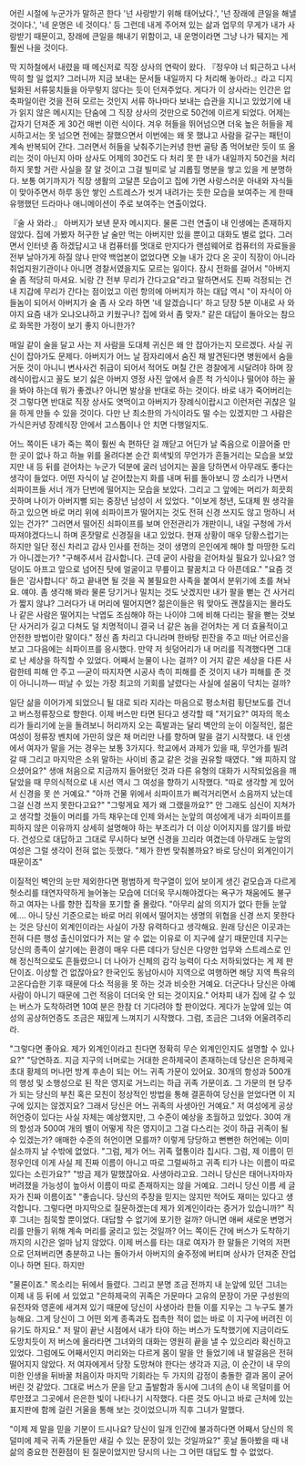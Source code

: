 어린 시절에 누군가가 말하곤 한다 '넌 사랑받기 위해 태어났다.', '넌 장래에 큰일을 해낼 것이다.', '네 운명은 네 것이다.' 등 그런데 내게 주어져 있는 삶과 업무의 무게가 내가 사랑받기 때문이고, 장래에 큰일을 해내기 위함이고, 내 운명이라면 그냥 나가 뒈지는 게 훨씬 나을 것이다.

막 지하철에서 내렸을 때 메신저로 직장 상사의 연락이 왔다. 『정우야 너 퇴근하고 나서 딱히 할 일 없지? 그러니까 지금 보내는 문서들 내일까지 다 처리해 놓아라.』라고 디지털화된 서류뭉치들을 아무렇지 않다는 듯이 던져주었다. 게다가 이 상사라는 인간은 압축파일이란 것을 전혀 모르는 것인지 서류 하나마다 보내는 습관을 지니고 있었기에 내가 읽지 않은 메시지는 단숨에 그 직장 상사의 것만으로 50건에 이르게 되었다.
어제는 갑자기 던져준 게 30건 매번 이런 식이다. 겨우 허들을 뛰어넘으면 더욱 높은 허들을 제시하고서는 못 넘으면 전에는 잘했으면서 이번에는 왜 못 했냐고 사람을 갈구는 패턴이 계속 반복되어 간다. 그러면서 허들을 낮춰주기는커녕 한번 골탕 좀 먹어보란 듯이 또 올리는 것이 아닌지 아마 상사도 어제의 30건도 다 처리 못 한 내가 내일까지 50건을 처리하지 못할 거란 사실을 잘 알 것이고 그걸 빌미로 날 괴롭힐 명분을 쌓고 있을 게 분명하다.
보통 여기까지가 직장 생활의 고달픈 모습이고 집에 가면 사랑스러운 아내와 자식들이 맞아주면서 하루 동안 쌓인 스트레스가 씻겨 내려가는 듯한 모습을 보여주는 게 한때 유행했던 드라마나 애니메이션이 주로 보여주는 연출이었다.

『술 사 와라.』 아버지가 보낸 문자 메시지다.
물론 그런 연출이 내 인생에는 존재하지 않았다. 집에 가봤자 허구한 날 술만 먹는 아버지만 있을 뿐이고 대화도 별로 없다. 그러면서 인터넷 좀 하겠답시고 내 컴퓨터를 멋대로 만지다가 랜섬웨어로 컴퓨터의 자료들을 전부 날아가게 하질 않나 만약 백업본이 없었다면 오늘 내가 갔다 온 곳이 직장이 아니라 취업지원기관이나 아니면 경찰서였을지도 모르는 일이다. 잠시 전화를 걸어서 "아버지 술 좀 적당히 마셔요. 뇌랑 간 전부 무리가 간다고요"라고 말하면서도 진짜 걱정되는 건 내 지갑에 무리가 간다는 점이었고
이런 항의에 아버지가 하는 대답 역시 "이 자식이 아들놈이 되어서 아버지가 술 좀 사 오라 하면 '네 알겠습니다' 하고 당장 5분 이내로 사 와야지 요즘 내가 오냐오냐하고 키웠구나? 집에 와서 좀 맞자." 같은 대답이 돌아오는 참으로 화목한 가정이 보기 좋지 아니한가?

매일 같이 술을 달고 사는 저 사람을 도대체 귀신은 왜 안 잡아가는지 모르겠다. 사실 귀신이 잡아가도 문제다. 아버지가 어느 날 잠자리에서 숨진 채 발견된다면 병원에서 숨을 거둔 것이 아니니 변사사건 취급이 되어서 적어도 며칠 간은 경찰에게 시달려야 하며 장례식이랍시고 꼴도 보기 싫은 아버지 영정 사진 앞에서 슬픈 척 가식이나 떨어야 하는 꼴을 봐야 하는데 뭐가 좋겠나? 아니면 발상을 반대로 하는 것이다. 바로 내가 죽어버리는 것 그렇다면 반대로 직장 상사도 엿먹이고 아버지가 장례식이랍시고 이런저런 귀찮은 일을 하게 만들 수 있을 것이다. 다만 난 최소한의 가식이라도 떨 수는 있겠지만 그 사람은 가식은커녕 장례식장 안에서 고스톱이나 안 치면 다행일지도.

어느 쪽이든 내가 죽는 쪽이 훨씬 속 편하단 걸 깨닫고 어딘가 날 죽음으로 이끌어줄 만한 곳이 없나 하고 하늘 위를 올려다본 순간 회색빛의 무언가가 흔들거리는 모습을 보았지만 내 등 뒤를 걷어차는 누군가 덕분에 굴러 넘어지는 꼴을 당하면서 아무래도 좋다는 생각이 들었다.
어떤 자식이 날 걷어찼는지 화를 내며 뒤를 돌아보니 깡 소리가 나면서 쇠파이프들 서너 개가 단번에 떨어지는 모습을 보았다.
그리고 그 앞에는 머리가 희끗희끗하며 나이가 아버지뻘 되는 중장년 남성이 서 있었다.
"이보게 청년, 도대체 뭔 생각을 하고 있으면 바로 머리 위에 쇠파이프가 떨어지는 것도 전혀 신경 쓰지도 않고 멍하니 서 있는 건가?"
그러면서 떨어진 쇠파이프를 보며 안전관리가 개판이니, 내일 구청에 가서 따져야겠다느니 하며 혼잣말로 신경질을 내고 있었다. 현재 상황이 매우 당황스럽기는 하지만 일단 정신 차리고 감사 인사를 전하는 것이 생명의 은인에게 해야 할 마땅한 도리가 아니겠는가?
"구해주셔서 감사합니다. 근데 굳이 사람을 걷어차실 필요가 있나요? 엉덩이도 아프고 앞으로 넘어진 탓에 얼굴이고 무릎이고 팔꿈치고 다 아픈데요."
"요즘 것들은 '감사합니다' 하고 끝내면 될 것을 꼭 불필요한 사족을 붙여서 분위기에 초를 쳐놔요. 얘야. 좀 생각해 봐라 물론 당기거나 밀치는 것도 낫겠지만 내가 팔을 뻗는 건 사거리가 짧지 않냐? 그러다가 내 머리에 떨어지면? 젊은이들은 뭐 맞아도 괜찮을지는 몰라도 나 같은 사람은 떨어지는 낙엽도 조심해야 하는 나이야 그에 비해 다리는 팔을 뻗는 것보단 사거리가 길고 다쳐도 덜 치명적이니 결국 너 같은 놈을 걷어차는 게 더 효율적이고 안전한 방법이란 말이다."
정신 좀 차리고 다니라며 한바탕 핀잔을 주고 떠난 어르신을 보고 그다음에는 쇠파이프를 응시했다. 만약 저 쇳덩어리가 내 머리를 직격했다면 그대로 난 세상을 하직할 수 있었다. 어째서 눈물이 나는 걸까? 이 거지 같은 세상을 다른 사람한테 피해 안 주고 ―굳이 따지자면 시공사 측이 피해를 준 것이지 내가 피해를 준 것이 아니니까― 떠날 수 있는 가장 최고의 기회를 날렸다는 사실에 설움이 닥치는 걸까?

일단 삶을 이어가게 되었으니 될 대로 되라 지라는 마음으로 평소처럼 횡단보도를 건너고 버스정류장으로 향한다. 이제 버스만 타면 된다고 생각할 때
"저기요?"
여자의 목소리가 들리기에 눈을 돌려보니 허리까지 오는 흑발과는 달리 벽안의 눈이 이질적인, 젊은 여성이 정류장 벤치에 가만히 앉은 채 머리만 나를 향하며 말을 걸기 시작했다. 내 인생에서 여자가 말을 거는 경우는 보통 3가지다. 학교에서 과제가 있을 때, 무언가를 빌려 갈 때 그리고 마지막은 소위 말하는 사이비 종교 같은 것을 권유할 때였다.
"왜 피하지 않으셨어요?"
생애 처음으로 지금까지 들어왔던 것과 다른 유형의 대화가 시작되었음을 깨달았을 때 무의식적으로 내 시선 역시 그 여성을 향하기 시작했다.
"따로 생각할 게 있어서 신경을 못 쓴 거예요."
"아까 건물 위에서 쇠파이프가 삐걱거리면서 소음까지 났는데 그걸 신경 쓰지 못한다고요?"
"그렇게요 제가 왜 그랬을까요?"
안 그래도 심신이 지쳐가고 생각할 것들이 머리를 가득 채우는데 인제 와서는 눈앞의 여성에게 내가 쇠파이프를 피하지 않은 이유까지 상세히 설명해야 하는 부조리가 더 이상 이어지지를 않기를 바랐다. 건성으로 대답하고 그대로 무시하다 보면 신경을 끄리라 여겼는데 아무래도 눈앞의 여성은 그럴 생각이 전혀 없는 듯했다.
"제가 한번 맞춰볼까요? 바로 당신이 외계인이기 때문이죠"

이질적인 벽안의 눈만 제외한다면 평범하게 학구열이 있어 보이게 생긴 겉모습과 다르게 헛소리를 태연자약하게 늘어놓는 모습에 더더욱 무시해야겠다는 욕구가 채움에도 불구하고 여자는 나를 향한 집착을 포기할 줄 몰랐다.
"아무리 삶의 의지가 없다 한들 눈앞에…. 아니 당신 기준으로는 바로 머리 위에서 떨어지는 생명의 위협을 신경 쓰지 못한다는 것은 당신이 외계인이라는 사실이 가장 유력하다고 생각해요. 원래 당신은 이곳과는 전혀 다른 행성 출신이었다가 저는 알 수 없는 이유로 이 지구에 살기 때문인데 지구는 당신의 종족이 살기에는 환경이 매우 다른 데다가 당신은 다양한 업무와 스트레스로 인해 정신적으로도 흔들렸으니 더 나아가 신체의 감각 능력이 다소 저하되었다는 게 제 판단이죠. 이상할 건 없잖아요? 한국인도 동남아시아 지역으로 여행하면 해당 지역 특유의 고온다습한 기후 때문에 다소 적응을 못 하는 것과 비슷한 거예요. 더군다나 당신은 아예 사람이 아니기 때문에 그런 적응이 더더욱 안 되는 것이지요."
어차피 내가 집에 갈 수 있는 버스가 도착하려면 10여 분은 한참 더 기다려야 할 판이었다. 게다가 눈앞에 있는 여성의 공상허언증도 조금은 재밌게 느껴지기 시작했다. 그럼, 조금은 그녀와 어울려주리라.

"그렇다면 좋아요. 제가 외계인이라고 친다면 정확히 무슨 외계인인지도 설명할 수 있나요?"
"당연하죠. 지금 지구의 너머로는 거대한 은하제국이 존재하는데 당신은 은하제국 초대 황제의 머나먼 방계 후손이 되는 어느 귀족 가문이 있어요. 30개의 항성과 500개의 행성 및 소행성으로 된 작은 영지로 거느리는 하급 귀족 가문이죠. 그 가문의 현 당주가 되는 당신의 부친 혹은 모친이 정상적인 방법을 통해 결혼하여 당신을 얻었다면 이 지구에 있지는 않겠지요? 그래서 당신은 어느 귀족의 사생아인 거예요."
저 여성에게 공상허언증이 있다는 사실 자체는 예상했지만, 그 수준이 예상을 초월하고 있었다. 30여 개의 항성과 500여 개의 별이 어떻게 작은 영지이고 그걸 다스리는 것이 하급 귀족이 될 수 있겠는가? 애매한 수준의 허언이면 모를까? 이렇게 당당하고 뻔뻔한 허언에는 이미 실소까지 날 수밖에 없었다.
"그럼, 제가 어느 귀족 혈통이라 칩시다. 그럼, 제 이름이 민정우인데 이게 사실 제 진짜 이름이 아니고 따로 그럴싸하고 귀족 티가 나는 이름이 따로 있다는 소린가요?"
"방금 제가 말했잖아요. 사생아라고요. 그러니 당신은 태어나자마자 버려졌을 가능성이 높아서 이름이 따로 존재하지는 않을 거예요. 그러니 당신 이름 세 글자가 진짜 이름이죠"
"좋습니다. 당신의 주장을 믿지는 않지만 적어도 재미는 있다고 생각합니다. 그렇다면 마지막으로 질문하겠는데 제가 외계인이라는 증거가 있습니까?"
직후 그녀는 침묵할 뿐이었다. 대답할 수 없기에 포기한 걸까? 아니면 애써 새로운 변명거리를 만들기 위해 계속 머리를 굴리고 있는 것일까? 어느 쪽이든 간에 버스가 도착하기까지의 시간은 얼마 남지 않았다. 이제 버스를 타는 대로 여자가 한 말들은 기억의 저편으로 던져버리면 충분하고 나는 돌아가서 아버지의 술주정에 버티며 상사가 던져준 잔업이나 하면 된다. 하지만

"물론이죠."
목소리는 뒤에서 들렸다. 그리고 분명 조금 전까지 내 눈앞에 있던 그녀는 이제 내 등 뒤에 서 있었고
"은하제국의 귀족은 가문마다 고유의 문장이 가문 구성원의 유전자와 영혼에 새겨져 있기 때문에 당신이 사생아라 한들 이를 지우는 그 누구도 불가능해요. 그게 당신이 그 어떤 외계 종족과도 접촉한 적이 없는 바로 이 지구에 버려진 이유기도 하지요."
저 말이 끝난 시점에서 내가 타야 하는 버스가 도착했기에 지금이라도 도망치듯이 저 버스에 올라타면 그녀와의 대화는 영원히 끝을 낼 수 있으리라 확신하고 있었다. 그럼에도 어째서인지 머리와는 다르게 몸이 말을 안 들었기에 내 발걸음은 전혀 떨어지지 않았다. 저 여자에게서 당장 도망쳐야 한다는 생각과 지금, 이 순간이 내 무의미한 인생을 뒤바꿀 처음이자 마지막 기회라는 두 가지의 감정이 충돌한 결과 몸이 굳어버린 것 같았다. 그대로 버스가 문을 닫고 출발함과 동시에 그녀의 손이 내 목덜미를 어루만졌고 그곳에서 은은한 빛이 나타나기 시작했다. 다른 것도 아니고 바로 근처에 있는 표지판에 함께 걸린 거울을 통해 보는 것이었으니까 직후 그녀가 말했다.

"이제 제 말을 믿을 기분이 드시나요? 당신이 일개 인간에 불과하다면 어째서 당신의 목덜미에 제국 귀족 가문들만 새길 수 있는 문장이 있는 것일까요?"
훗날 돌아봤을 때 내 삶의 중요한 전환점이 된 질문이었지만 당시의 나는 그 어떤 대답도 할 수 없었다.